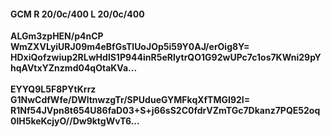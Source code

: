 #### GCM R 20/0c/400 L 20/0c/400
**ALGm3zpHEN/p4nCP**<br/>**WmZXVLyiURJ09m4eBfGsTlUoJOp5i59Y0AJ/erOig8Y=**<br/>**HDxiQofzwiup2RLwHdlS1P944inR5eRlytrQO1G92wUPc7c1os7KWni29pYhqAVtxYZnzmd04qOtaKVa...**<br/><br/>
**EYYQ9L5F8PYtKrrz**<br/>**G1NwCdfWfe/DWltnwzgTr/SPUdueGYMFkqXfTMGI92I=**<br/>**R1Nf54JVpn8t654U86faD03+S+j66sS2C0fdrVZmTGc7Dkanz7PQE52oq0lH5keKcjyO//Dw9ktgWvT6...**